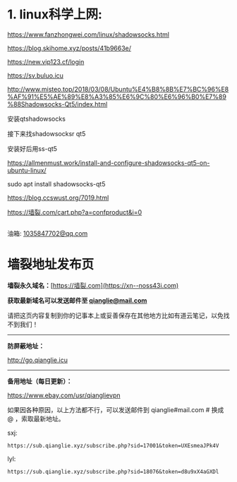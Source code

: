 # 1. linux科学上网:

https://www.fanzhongwei.com/linux/shadowsocks.html

https://blog.skihome.xyz/posts/41b9663e/

https://new.vip123.cf/login

https://sv.buluo.icu



http://www.misteo.top/2018/03/08/Ubuntu%E4%B8%8B%E7%BC%96%E8%AF%91%E5%AE%89%E8%A3%85%E6%9C%80%E6%96%B0%E7%89%88Shadowsocks-Qt5/index.html

安装qtshadowsocks



接下来找shadowsocksr qt5





安装好后用ss-qt5

https://allmenmust.work/install-and-configure-shadowsocks-qt5-on-ubuntu-linux/

sudo apt install shadowsocks-qt5





https://blog.ccswust.org/7019.html



https://墙裂.com/cart.php?a=confproduct&i=0



```

```

油箱: 1035847702@qq.com



# 墙裂地址发布页

**墙裂永久域名：**[https://墙裂.com](https://xn--noss43i.com)

**获取最新域名可以发送邮件至 [qianglie@mail.com](mailto:qianglie@mail.com)**

请把这页内容复制到你的记事本上或妥善保存在其他地方比如有道云笔记，以免找不到我们！

------

**防屏蔽地址：**

http://go.qianglie.icu

------

**备用地址（每日更新）：**

https://www.ebay.com/usr/qianglievpn

如果因各种原因，以上方法都不行，可以发送邮件到 qianglie#mail.com  # 换成 @ ，索取最新地址。





sxj:

```
https://sub.qianglie.xyz/subscribe.php?sid=17001&token=UXEsmeaJPk4V
```



lyl:

~~~shell
https://sub.qianglie.xyz/subscribe.php?sid=18076&token=d8u9xX4aGXDl
~~~

